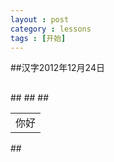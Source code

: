 ```yaml
---
layout : post
category : lessons
tags : [开始]
---
```

##汉字2012年12月24日
## <html>
##<table>
##<td>你好</td>
##</table>
##</html>
